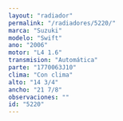 ```yaml
---
layout: "radiador"
permalink: "/radiadores/5220/"
marca: "Suzuki"
modelo: "Swift"
ano: "2006"
motor: "L4 1.6"
transmision: "Automática"
parte: "1770063J10"
clima: "Con clima"
alto: "14 3/4"
ancho: "21 7/8"
observaciones: ""
id: "5220"
---
```


